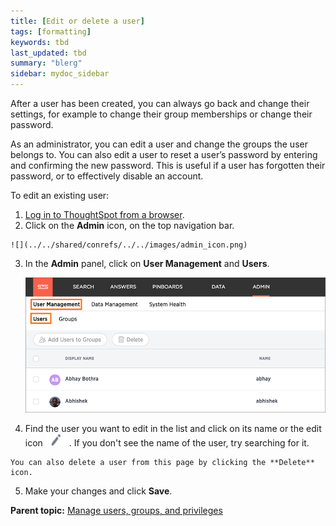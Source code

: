 ```yaml
---
title: [Edit or delete a user]
tags: [formatting]
keywords: tbd
last_updated: tbd
summary: "blerg"
sidebar: mydoc_sidebar
---
```

After a user has been created, you can always go back and change their settings, for example to change their group memberships or change their password.

As an administrator, you can edit a user and change the groups the user belongs to. You can also edit a user to reset a user’s password by entering and confirming the new password. This is useful if a user has forgotten their password, or to effectively disable an account.

To edit an existing user:

1.   [Log in to ThoughtSpot from a browser](../setup/accessing.html#).
2.   Click on the **Admin** icon, on the top navigation bar.

    ![](../../shared/conrefs/../../images/admin_icon.png)

3.  In the **Admin** panel, click on **User Management** and **Users**.

     ![](../../shared/conrefs/../../images/manage_users_3.2.png "Manage Users")

4.   Find the user you want to edit in the list and click on its name or the edit icon ![](../../images/edit_icon.png). If you don't see the name of the user, try searching for it.

    You can also delete a user from this page by clicking the **Delete** icon.

5.   Make your changes and click **Save**.

**Parent topic:** [Manage users, groups, and privileges](../../admin/users_groups/about_users_groups.html)

